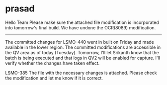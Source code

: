 # prasad

Hello Team
Please make sure the attached file modification is incorporated into tomorrow's final build. We have undone the OCR(8089) modification.

-------------------------------------------------------------------------------------------------


The committed changes for LSMO-440 went in built on Friday and made available in the lower region. The committed modifications are accessible in the QV area as of today (Tuesday). Tomorrow, I'll let Srikanth know that the batch is being executed and that logs in QV2 will be enabled for capture. I'll verify whether the changes have taken effect.

LSMO-385 The file with the necessary changes is attached. Please check the modification and let me know if it is correct.
